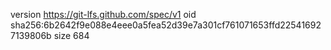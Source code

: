 version https://git-lfs.github.com/spec/v1
oid sha256:6b2642f9e088e4eee0a5fea52d39e7a301cf761071653ffd225416927139806b
size 684
